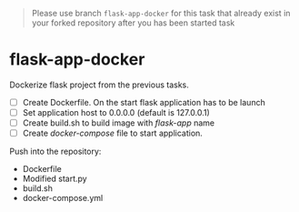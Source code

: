 >Please use branch ```flask-app-docker``` for this task that already exist in your forked repository after you has been started task
# flask-app-docker

Dockerize flask project from the previous tasks.

- [ ] Create Dockerfile. On the start flask application has to be launch
- [ ] Set application host to 0.0.0.0 (default is 127.0.0.1)
- [ ] Create build.sh to build image with _flask-app_ name
- [ ] Create _docker-compose_ file to start application.

Push into the repository:
- Dockerfile
- Modified start.py
- build.sh
- docker-compose.yml
